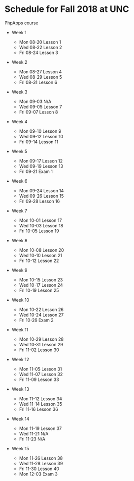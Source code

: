 # Schedule for Fall 2018 at UNC

PhpApps course

                
* Week 1
    * Mon  08-20  Lesson 1
    * Wed  08-22  Lesson 2
    * Fri  08-24  Lesson 3

* Week 2
    * Mon  08-27  Lesson 4
    * Wed  08-29  Lesson 5
    * Fri  08-31  Lesson 6

* Week 3
    * Mon  09-03  N/A
    * Wed  09-05  Lesson 7
    * Fri  09-07  Lesson 8

* Week 4
    * Mon  09-10  Lesson 9
    * Wed  09-12  Lesson 10
    * Fri  09-14  Lesson 11

* Week 5
    * Mon  09-17  Lesson 12
    * Wed  09-19  Lesson 13
    * Fri  09-21  Exam 1

* Week 6
    * Mon  09-24  Lesson 14
    * Wed  09-26  Lesson 15
    * Fri  09-28  Lesson 16

* Week 7
    * Mon  10-01  Lesson 17
    * Wed  10-03  Lesson 18
    * Fri  10-05  Lesson 19

* Week 8
    * Mon  10-08  Lesson 20
    * Wed  10-10  Lesson 21
    * Fri  10-12  Lesson 22

* Week 9
    * Mon  10-15  Lesson 23
    * Wed  10-17  Lesson 24
    * Fri  10-19  Lesson 25

* Week 10
    * Mon  10-22  Lesson 26
    * Wed  10-24  Lesson 27
    * Fri  10-26  Exam 2

* Week 11
    * Mon  10-29  Lesson 28
    * Wed  10-31  Lesson 29
    * Fri  11-02  Lesson 30

* Week 12
    * Mon  11-05  Lesson 31
    * Wed  11-07  Lesson 32
    * Fri  11-09  Lesson 33

* Week 13
    * Mon  11-12  Lesson 34
    * Wed  11-14  Lesson 35
    * Fri  11-16  Lesson 36

* Week 14
    * Mon  11-19  Lesson 37
    * Wed  11-21  N/A
    * Fri  11-23  N/A

* Week 15
    * Mon  11-26  Lesson 38
    * Wed  11-28  Lesson 39
    * Fri  11-30  Lesson 40
    * Mon  12-03  Exam 3

